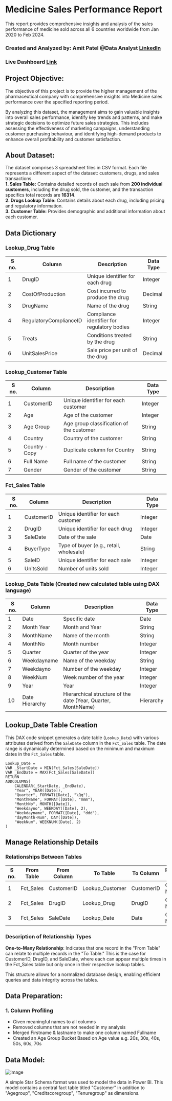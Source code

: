 # Medicine Sales Performance Report
This report provides comprehensive insights and analysis of the sales performance of medicine sold across all 6 countries worldwide from Jan 2020 to Feb 2024. 

### Created and Analyzed by: Amit Patel @Data Analyst [LinkedIn](https://www.linkedin.com/in/amit-patel999/)
### Live Dashboard [Link]()

## Project Objective:    
The objective of this project is to provide the higher management of the pharmaceutical company with comprehensive insights into Medicine sales performance over the specified reporting period.

By analyzing this dataset, the management aims to gain valuable insights into overall sales performance, identify key trends and patterns, and make strategic decisions to optimize future sales strategies. This includes assessing the effectiveness of marketing campaigns, understanding customer purchasing behaviour, and identifying high-demand products to enhance overall profitability and customer satisfaction.

## About Dataset:   
The dataset comprises 3 spreadsheet files in CSV format. Each file represents a different aspect of the dataset: customers, drugs, and sales transactions.       
**1. Sales Table:** Contains detailed records of each sale from **200 individual customers**, including the drug sold, the customer, and the transaction specifics total records are **16314**.    
**2. Drugs Lookup Table:** Contains details about each drug, including pricing and regulatory information.    
**3. Customer Table:** Provides demographic and additional information about each customer.   

## Data Dictionary

### Lookup_Drug Table
| S no. | Column                    | Description                                  | Data Type |
|-------|---------------------------|----------------------------------------------|-----------|
| 1     | DrugID                    | Unique identifier for each drug              | Integer   |
| 2     | CostOfProduction          | Cost incurred to produce the drug            | Decimal   |
| 3     | DrugName                  | Name of the drug                             | String    |
| 4     | RegulatoryComplianceID    | Compliance identifier for regulatory bodies  | Integer   |
| 5     | Treats                    | Conditions treated by the drug               | String    |
| 6     | UnitSalesPrice            | Sale price per unit of the drug              | Decimal   |

### Lookup_Customer Table
| S no. | Column        | Description                           | Data Type |
|-------|---------------|---------------------------------------|-----------|
| 1     | CustomerID    | Unique identifier for each customer   | Integer   |
| 2     | Age           | Age of the customer                   | Integer   |
| 3     | Age Group     | Age group classification of the customer | String    |
| 4     | Country       | Country of the customer               | String    |
| 5     | Country - Copy| Duplicate column for Country          | String    |
| 6     | Full Name     | Full name of the customer             | String    |
| 7     | Gender        | Gender of the customer                | String    |

### Fct_Sales Table
| S no. | Column      | Description                         | Data Type |
|-------|-------------|-------------------------------------|-----------|
| 1     | CustomerID  | Unique identifier for each customer | Integer   |
| 2     | DrugID      | Unique identifier for each drug     | Integer   |
| 3     | SaleDate    | Date of the sale                    | Date      |
| 4     | BuyerType   | Type of buyer (e.g., retail, wholesale) | String    |
| 5     | SaleID      | Unique identifier for each sale     | Integer   |
| 6     | UnitsSold   | Number of units sold                | Integer   |

### Lookup_Date Table (Created new calculated table using DAX language)
| S no. | Column         | Description                                         | Data Type |
|-------|----------------|-----------------------------------------------------|-----------|
| 1     | Date           | Specific date                                       | Date      |
| 2     | Month Year     | Month and Year                                      | String    |
| 3     | MonthName      | Name of the month                                   | String    |
| 4     | MonthNo        | Month number                                        | Integer   |
| 5     | Quarter        | Quarter of the year                                 | Integer   |
| 6     | Weekdayname    | Name of the weekday                                 | String    |
| 7     | Weekdayno      | Number of the weekday                               | Integer   |
| 8     | WeekNum        | Week number of the year                             | Integer   |
| 9     | Year           | Year                                                | Integer   |
| 10    | Date Hierarchy | Hierarchical structure of the date (Year, Quarter, MonthName) | Hierarchy |

## Lookup_Date Table Creation

This DAX code snippet generates a date table (`Lookup_Date`) with various attributes derived from the `SaleDate` column in the `Fct_Sales` table. The date range is dynamically determined based on the minimum and maximum dates in the `Fct_Sales` table.

```DAX
Lookup_Date = 
VAR _StartDate = MIN(Fct_Sales[SaleDate])
VAR _EndDate = MAX(Fct_Sales[SaleDate])
RETURN
ADDCOLUMNS(
    CALENDAR(_StartDate, _EndDate),
    "Year", YEAR([Date]),
    "Quarter", FORMAT([Date], "\Qq"),
    "MonthName", FORMAT([Date], "mmm"),
    "MonthNo", MONTH([Date]),
    "Weekdayno", WEEKDAY([Date], 2),
    "Weekdayname", FORMAT([Date], "ddd"),
    "dayMonth-Num", DAY([Date]), 
    "WeekNum", WEEKNUM([Date], 2)
)
```
## Manage Relationship Details

### Relationships Between Tables
| S no. | From Table | From Column | To Table       | To Column  | Relationship Type |
|-------|------------|-------------|----------------|------------|-------------------|
| 1     | Fct_Sales  | CustomerID  | Lookup_Customer| CustomerID | One-to-Many       |
| 2     | Fct_Sales  | DrugID      | Lookup_Drug    | DrugID     | One-to-Many       |
| 3     | Fct_Sales  | SaleDate    | Lookup_Date    | Date       | One-to-Many       |

### Description of Relationship Types

**One-to-Many Relationship**: Indicates that one record in the "From Table" can relate to multiple records in the "To Table." This is the case for CustomerID, DrugID, and SaleDate, where each can appear multiple times in the Fct_Sales table but only once in their respective lookup tables.

This structure allows for a normalized database design, enabling efficient queries and data integrity across the tables.

## Data Preparation: 
###  1. Column Profiling 
  - Given meaningful names to all columns
  - Removed columns that are not needed in my analysis
  - Merged Firstname & lastname to make one column named Fullname
  - Created an Age Group Bucket Based on Age value e.g. 20s, 30s, 40s, 50s, 60s, 70s

## Data Model:
![image]()

A simple Star Schema format was used to model the data in Power BI. This model contains a central fact table titled "Customer" in addition to "Agegroup", "Creditscoregroup", "Tenuregroup" as dimensions.
